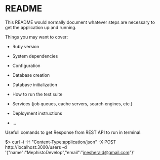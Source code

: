 # README

This README would normally document whatever steps are necessary to get the
application up and running.

Things you may want to cover:

* Ruby version

* System dependencies

* Configuration

* Database creation

* Database initialization

* How to run the test suite

* Services (job queues, cache servers, search engines, etc.)

* Deployment instructions

* ...


Usefull comands to get Response from REST API to run in terminal:

 $> curl -i -H "Content-Type:application/json" -X POST http://localhost:3000/users -d '{"name":"MephistoDevelop","email":"inesherald@gmail.com"}'